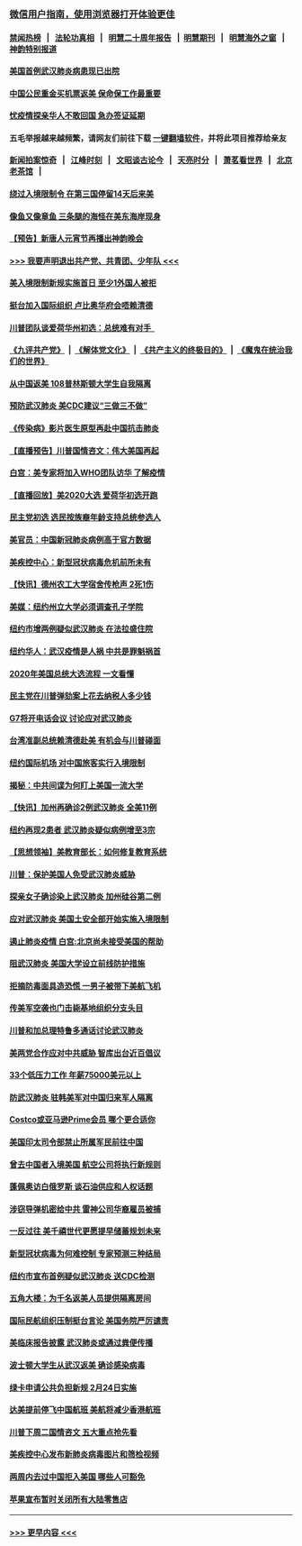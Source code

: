 ### [微信用户指南，使用浏览器打开体验更佳](https://github.com/gfw-breaker/banned-news1/blob/master/indexes/wechat-guide.md?t=0)
#### [禁闻热榜](热点新闻.md?t=0)  &nbsp;&nbsp;|&nbsp;&nbsp; [法轮功真相](https://github.com/gfw-breaker/truth/blob/master/README.md?t=0) &nbsp;&nbsp;|&nbsp;&nbsp; [明慧二十周年报告](https://github.com/gfw-breaker/mh-reports/blob/master/README.md?t=0) &nbsp;&nbsp;|&nbsp;&nbsp;[明慧期刊](https://github.com/gfw-breaker/mh-qikan) &nbsp;&nbsp;|&nbsp;&nbsp; [明慧海外之窗](https://github.com/gfw-breaker/mh-news/blob/master/README.md?t=0) &nbsp;&nbsp;|&nbsp;&nbsp; [神韵特别报道](https://github.com/gfw-breaker/mh-news/blob/master/shenyun.md?t=0)
#### [美国首例武汉肺炎病患现已出院](../pages/nsc412/n11842740.md?t=02041822) 
#### [中国公民重金买机票返美  保命保工作最重要](../pages/nsc412/n11843282.md?t=02041822) 
#### [忧疫情探亲华人不敢回国  急办签证延期](../pages/nsc412/n11843344.md?t=02041822) 
#### 五毛举报越来越频繁，请网友们前往下载 [一键翻墙软件](https://github.com/gfw-breaker/ssr-accounts)，并将此项目推荐给亲友
#### [新闻拍案惊奇](https://github.com/gfw-breaker/banned-news1/blob/master/pages/link4.md) &nbsp;&nbsp;|&nbsp;&nbsp; [江峰时刻](https://github.com/gfw-breaker/banned-news1/blob/master/pages/link4.md) &nbsp;&nbsp;|&nbsp;&nbsp; [文昭谈古论今](https://github.com/gfw-breaker/banned-news1/blob/master/pages/link4.md) &nbsp;&nbsp;|&nbsp;&nbsp; [天亮时分](https://github.com/gfw-breaker/banned-news1/blob/master/pages/link4.md) &nbsp;&nbsp;|&nbsp;&nbsp; [萧茗看世界](https://github.com/gfw-breaker/banned-news1/blob/master/pages/link4.md) &nbsp;&nbsp;|&nbsp;&nbsp; [北京老茶馆](https://github.com/gfw-breaker/banned-news1/blob/master/pages/link4.md) &nbsp;&nbsp;|&nbsp;&nbsp; 
#### [绕过入境限制令  在第三国停留14天后来美](../pages/nsc412/n11843341.md?t=02041822) 
#### [像鱼又像章鱼 三条腿的海怪在美东海岸现身](../pages/nsc412/n11843092.md?t=02041822) 
#### [【预告】新唐人元宵节再播出神韵晚会](../pages/nsc412/n11843192.md?t=02041822) 
#### [>>> 我要声明退出共产党、共青团、少年队 <<<](https://github.com/begood0513/goodnews/blob/master/quit/letter.md) 
#### [美入境限制新规实施首日 至少1外国人被拒](../pages/nsc412/n11843058.md?t=02041822) 
#### [挺台加入国际组织 卢比奥华府会唔赖清德](../pages/nsc412/n11843023.md?t=02041822) 
#### [川普团队谈爱荷华州初选：总统难有对手  ](../pages/nsc412/n11842867.md?t=02041822) 
#### [《九评共产党》](https://github.com/begood0513/9ping.md/blob/master/README.md) &nbsp;|&nbsp; [《解体党文化》](../../../../jtdwh.md/blob/master/README.md)  &nbsp;|&nbsp; [《共产主义的终极目的》](../../../../gczydzjmd.md/blob/master/README.md) &nbsp;|&nbsp; [《魔鬼在统治我们的世界》](../../../../mgztzwmdsj.md/blob/master/README.md) 
#### [从中国返美 108普林斯顿大学生自我隔离](../pages/nsc412/n11842714.md?t=02041822) 
#### [预防武汉肺炎 美CDC建议“三做三不做”](../pages/nsc412/n11842700.md?t=02041822) 
#### [《传染病》影片医生原型再赴中国抗击肺炎](../pages/nsc412/n11842626.md?t=02041822) 
#### [【直播预告】川普国情咨文：伟大美国再起](../pages/nsc412/n11842079.md?t=02041822) 
#### [白宫：美专家将加入WHO团队访华 了解疫情](../pages/nsc412/n11842198.md?t=02041822) 
#### [【直播回放】美2020大选 爱荷华初选开跑](../pages/nsc412/n11841820.md?t=02041822) 
#### [民主党初选 选民按族裔年龄支持总统参选人](../pages/nsc412/n11842239.md?t=02041822) 
#### [美官员：中国新冠肺炎病例高于官方数据](../pages/nsc412/n11842452.md?t=02041822) 
#### [美疾控中心：新型冠状病毒危机前所未有](../pages/nsc412/n11842406.md?t=02041822) 
#### [【快讯】德州农工大学宿舍传枪声 2死1伤](../pages/nsc412/n11842279.md?t=02041822) 
#### [美媒：纽约州立大学必须调查孔子学院](../pages/nsc412/n11840637.md?t=02041822) 
#### [纽约市增两例疑似武汉肺炎 在法拉盛住院](../pages/nsc412/n11840625.md?t=02041822) 
#### [纽约华人：武汉疫情是人祸 中共是罪魁祸首](../pages/nsc412/n11840631.md?t=02041822) 
#### [2020年美国总统大选流程 一文看懂](../pages/nsc412/n11842056.md?t=02041822) 
#### [民主党在川普弹劾案上花去纳税人多少钱](../pages/nsc412/n11841941.md?t=02041822) 
#### [G7将开电话会议 讨论应对武汉肺炎](../pages/nsc412/n11841658.md?t=02041822) 
#### [台湾准副总统赖清德赴美 有机会与川普碰面](../pages/nsc412/n11841332.md?t=02041822) 
#### [纽约国际机场  对中国旅客实行入境限制](../pages/nsc412/n11840619.md?t=02041822) 
#### [揭秘：中共间谍为何盯上美国一流大学](../pages/nsc412/n11840270.md?t=02041822) 
#### [【快讯】加州再确诊2例武汉肺炎 全美11例](../pages/nsc412/n11840339.md?t=02041822) 
#### [纽约再现2患者 武汉肺炎疑似病例增至3宗](../pages/nsc412/n11840010.md?t=02041822) 
#### [【思想领袖】美教育部长：如何修复教育系统](../pages/nsc412/n11690865.md?t=02041822) 
#### [川普：保护美国人免受武汉肺炎威胁](../pages/nsc412/n11839718.md?t=02041822) 
#### [探亲女子确诊染上武汉肺炎 加州硅谷第二例](../pages/nsc412/n11839784.md?t=02041822) 
#### [应对武汉肺炎 美国土安全部开始实施入境限制](../pages/nsc412/n11839729.md?t=02041822) 
#### [遏止肺炎疫情 白宫:北京尚未接受美国的帮助](../pages/nsc412/n11839660.md?t=02041822) 
#### [阻武汉肺炎 美国大学设立前线防护措施](../pages/nsc412/n11839479.md?t=02041822) 
#### [拒摘防毒面具造恐慌 一男子被带下美航飞机](../pages/nsc412/n11839455.md?t=02041822) 
#### [传美军空袭也门击毙基地组织分支头目](../pages/nsc412/n11839210.md?t=02041822) 
#### [川普和加总理特鲁多通话讨论武汉肺炎](../pages/nsc412/n11839128.md?t=02041822) 
#### [美两党合作应对中共威胁 智库出台近百倡议](../pages/nsc412/n11838437.md?t=02041822) 
#### [33个低压力工作 年薪75000美元以上](../pages/nsc412/n11834441.md?t=02041822) 
#### [防武汉肺炎 驻韩美军对中国归来军人隔离](../pages/nsc412/n11838970.md?t=02041822) 
#### [Costco或亚马逊Prime会员 哪个更合适你](../pages/nsc412/n11834459.md?t=02041822) 
#### [美国印太司令部禁止所属军民前往中国](../pages/nsc412/n11838418.md?t=02041822) 
#### [曾去中国者入境美国 航空公司将执行新规则](../pages/nsc412/n11838375.md?t=02041822) 
#### [蓬佩奥访白俄罗斯 谈石油供应和人权话题](../pages/nsc412/n11838242.md?t=02041822) 
#### [涉窃导弹机密给中共 雷神公司华裔雇员被捕](../pages/nsc412/n11838129.md?t=02041822) 
#### [一反过往 美千禧世代更愿提早储蓄规划未来](../pages/nsc412/n11837601.md?t=02041822) 
#### [新型冠状病毒为何难控制 专家预测三种结局](../pages/nsc412/n11838002.md?t=02041822) 
#### [纽约市宣布首例疑似武汉肺炎 送CDC检测](../pages/nsc412/n11837852.md?t=02041822) 
#### [五角大楼：为千名返美人员提供隔离房间](../pages/nsc412/n11837831.md?t=02041822) 
#### [国际民航组织压制挺台言论 美国务院严厉谴责](../pages/nsc412/n11837791.md?t=02041822) 
#### [美临床报告披露 武汉肺炎或通过粪便传播](../pages/nsc412/n11837626.md?t=02041822) 
#### [波士顿大学生从武汉返美 确诊感染病毒](../pages/nsc412/n11837580.md?t=02041822) 
#### [绿卡申请公共负担新规 2月24日实施](../pages/nsc412/n11836634.md?t=02041822) 
#### [达美提前停飞中国航班 美航将减少香港航班](../pages/nsc412/n11837649.md?t=02041822) 
#### [川普下周二国情咨文 五大重点抢先看](../pages/nsc412/n11837512.md?t=02041822) 
#### [美疾控中心发布新肺炎病毒图片和筛检视频](../pages/nsc412/n11837491.md?t=02041822) 
#### [两周内去过中国拒入美国 哪些人可豁免](../pages/nsc412/n11837400.md?t=02041822) 
#### [苹果宣布暂时关闭所有大陆零售店](../pages/nsc412/n11837097.md?t=02041822) 

----
#### [ >>> 更早内容 <<< ](../indexes/nsc412-earlier.md)
